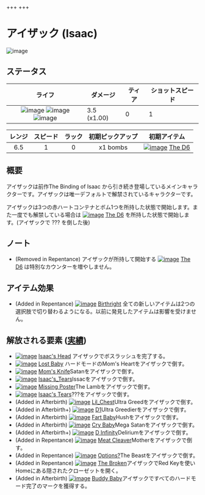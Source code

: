 +++
+++


 # アイザック (Isaac) 
 ![image](/image/characters/Isaac.png) 


ステータス
-------

|ライフ|ダメージ|ティア|ショットスピード|
|:----:|---|---|---|
|![image](/image/characters/r-heart.png) ![image](/image/characters/r-heart.png) ![image](/image/characters/r-heart.png)|3.5 (x1.00)|0|1|

|レンジ|スピード|ラック|初期ピックアップ|初期アイテム|
|:--:|:--:|:--:|:--:|:--:|
|6.5|1|0|x1 bombs|[![image](/image/The_D6.png)](/wiki/The_D6 "The D6") [The D6](/wiki/The_D6 "The D6")|


概要
-------

アイザックは前作The Binding of Isaac から引き続き登場しているメインキャラクターです。アイザックは唯一デフォルトで解禁されているキャラクターです。

アイザックは3つの赤ハートコンテナとボム1つを所持した状態で開始します。また一度でも解禁している場合は [![image](/image/The_D6.png)](/wiki/The_D6 "The D6") [The D6](/wiki/The_D6 "The D6") を所持した状態で開始します。(アイザックで ??? を倒した後)


ノート
-------

* (Removed in Repentance) アイザックが所持して開始する [![image](/image/The_D6.png)](/wiki/The_D6 "The D6") [The D6](/wiki/The_D6 "The D6") は特別なカウンターを増やしません。

アイテム効果
-------------------


* (Added in Repentance) [![image](/image/Birthright.png)](/wiki/Birthright "Birthright") [Birthright](/wiki/Birthright "Birthright") 全ての新しいアイテムは2つの選択肢で切り替わるようになる。以前に発見したアイテムは影響を受けません。


解放される要素 ([実績](/wiki/Achievements "Achievements"))
--------------------------------------------------------------

* [![image](/image/achievements/Isaac%27s_Head.png)](/wiki/Isaac%27s_Head "Isaac's Head") [Isaac's Head](/wiki/Isaac%27s_Head "Isaac's Head") アイザックでボスラッシュを完了する。
* [![image](/image/achievements/Lost_Baby.png)](/wiki/Lost_Baby "Lost Baby") [Lost Baby](/wiki/Lost_Baby "Lost Baby") ハードモードのMom's Heartをアイザックで倒す。
* [![image](/image/achievements/Mom%27s_Knife.png)](/wiki/Mom%27s_Knife "Mom's Knife") [Mom's Knife](/wiki/Mom%27s_Knife "Mom's Knife")Satanをアイザックで倒す。
* [![image](/image/achievements/Isaac%27s_Tears.png)](/wiki/Isaac%27s_Tears "Isaac's_Tears") [Isaac's_Tears](/wiki/Isaac%27s_Tears "Isaac's_Tears")Issacをアイザックで倒す。
* [![image](/image/achievements/Missing_Poster.png)](/wiki/Missing_Poster "Missing Poster") [Missing Poster](/wiki/Missing_Poster "Missing Poster")The Lambをアイザックで倒す。
* [![image](/image/achievements/Isaac%27s_Tears.png)](/wiki/Isaac%27s_Tears "Isaac's Tears") [Isaac's Tears](/wiki/Isaac%27s_Tears "Isaac's Tears")???をアイザックで倒す。
* (Added in Afterbirth) [![image](/image/achievements/Lil%27_Chest.png)](/wiki/Lil_Chest "Lil_Chest") [Lil_Chest](/wiki/Lil_Chest "Lil_Chest")Ultra Greedをアイザックで倒す。
* (Added in Afterbirth+) [![image](/image/achievements/D1.png)](/wiki/D1 "D1") [D1](/wiki/D1 "D1")Ultra Greedierをアイザックで倒す。
* (Added in Afterbirth) [![image](/image/achievements/Fart_Baby.png)](/wiki/Fart_Baby "Fart Baby") [Fart Baby](/wiki/Fart_Baby "Fart Baby")Hushをアイザックで倒す。
* (Added in Afterbirth) [![image](/image/achievements/Cry_Baby.png)](/wiki/Cry_Baby "Cry Baby") [Cry Baby](/wiki/Cry_Baby "Cry Baby")Mega Satanをアイザックで倒す。
* (Added in Afterbirth+) [![image](/image/achievements/D_Infinity.png)](/wiki/D_Infinity "D Infinity") [D Infinity](/wiki/D_Infinity "D Infinity")Deliriumをアイザックで倒す。
* (Added in Repentance) [![image](/image/achievements/Meat_Cleaver.png)](/wiki/Meat_Cleaver "Meat Cleaver") [Meat Cleaver](/wiki/Meat_Cleaver "Meat Cleaver")Motherをアイザックで倒す。
* (Added in Repentance) [![image](/image/achievements/Options%3F.png)](/wiki/Options%3F "Options?") [Options?](/wiki/Options%3F "Options?")The Beastをアイザックで倒す。
* (Added in Repentance) [![image](/image/achievements/The_Broken.png)](/characters/isaac_b "The Broken") [The Broken](/characters/isaac_b "The Broken")アイザックでRed Keyを使いHomeにある隠されたクローゼットを開く。
* (Added in Afterbirth) [![image](/image/achievements/Buddy_Baby.png)](/babys "Buddy Baby") [Buddy Baby](/babys "Buddy Baby")アイザックですべてのハードモード完了のマークを獲得する。
